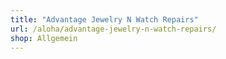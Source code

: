 ```yaml
---
title: "Advantage Jewelry N Watch Repairs"
url: /aloha/advantage-jewelry-n-watch-repairs/
shop: Allgemein
---
```

